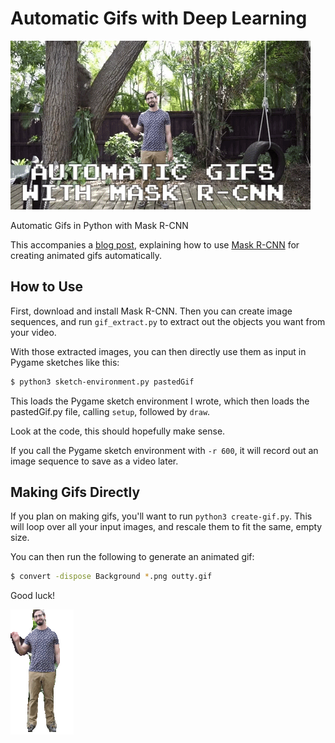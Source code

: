 # Automatic Gifs with Deep Learning

[![header](https://github.com/burningion/automatic-gifs/raw/master/images/animate.gif)](https://www.makeartwithpython.com/blog/automatic-gifs-with-deep-learning/)

Automatic Gifs in Python with Mask R-CNN

This accompanies a [blog post](https://www.makeartwithpython.com/blog/automatic-gifs-with-deep-learning/), explaining how to use [Mask R-CNN](https://github.com/matterport/Mask_RCNN) for creating animated gifs automatically.

## How to Use 

First, download and install Mask R-CNN. Then you can create image sequences, and run `gif_extract.py` to extract out the objects you want from your video.

With those extracted images, you can then directly use them as input in Pygame sketches like this:

```bash
$ python3 sketch-environment.py pastedGif
```

This loads the Pygame sketch environment I wrote, which then loads the pastedGif.py file, calling `setup`, followed by `draw`. 

Look at the code, this should hopefully make sense.

If you call the Pygame sketch environment with `-r 600`, it will record out an image sequence to save as a video later.

## Making Gifs Directly

If you plan on making gifs, you'll want to run `python3 create-gif.py`. This will loop over all your input images, and rescale them to fit the same, empty size.

You can then run the following to generate an animated gif:

```bash
$ convert -dispose Background *.png outty.gif
```

Good luck!

![me](https://github.com/burningion/automatic-gifs/raw/master/images/automatic.gif)
